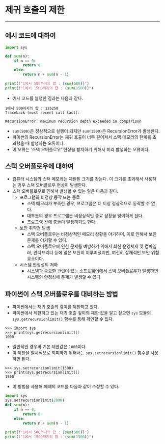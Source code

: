 # 제귀 호출의 제한
---

## 예시 코드에 대하여

```python
import sys

def sum(n):
    if n == 0:
        return 0
    else:
        return n + sum(n - 1)
        
print(f"1에서 500까지의 합 : {sum(500)}")
print(f"1에서 1500까지의 합 : {sum(1500)}")
```

- 예시 코드를 실행한 결과는 다음과 같다.
~~~
1에서 500까지의 합 : 125250
Traceback (most recent call last):
    ...
RecursionError: maximum recursion depth exceeded in comparison    
~~~
- `sum(500)`은 정상적으로 실행이 되지만 `sum(1500)`은 RecursionError가 발생한다.
- 파이썬의 RecursionError는 재귀 호출이 너무 깊어져서 스택 메모리의 한계를 초과했을 때 발생하는 오류이다.
- 이 오류는 '스택 오버플로우' 현상을 방지하기 위해서 미리 발생하는 오류이다.

## 스택 오버플로우에 대하여

- 컴퓨터 시스템의 스택 메모리는 제한된 크기를 갖는다. 이 크기를 초과해서 사용하는 경우 스택 오버플로우 현상이 발생한다.
- 스택 오버플로우로 인해서 발생할 수 있는 일은 다음과 같다.
    - 프로그램의 비정상 동작 또는 종료
        - 스택 메모리가 부족한 경우, 프로그램은 더 이상 정상적으로 동작할 수 없다.
        - 대부분의 경우 프로그램은 비정상적인 종료 상황을 맞이하게 된다.
        - 프로그램 간에 충돌이 발생하기도 한다.
    - 보안 취약점 발생
        - 스택 오버플로우는 비정상적인 메모리 상황을 야기하며, 이로 인해서 보안 문제를 야기할 수 있다.
        - 스택 오버플로우에 인한 문제를 예방하기 위해서 최신 운영체제 및 컴파일러, 인터프리터 등에 많은 보완이 이루어졌지만, 여전히 잠재적인 보안 위험 요소이다.
    - 시스템 안정성의 저하
        - 시스템과 중요한 관련이 있는 소프트웨어에서 스택 오버플로우가 발생하면 시스템의 안정성에 문제가 발생할 수 있다.

## 파이썬이 스택 오버플로우를 대비하는 방법

- 파이썬에서는 재귀 호출의 깊이를 제한하고 있다.
- 파이썬에서 제한하고 있는 재귀 호출 깊이의 제한 값을 알고 싶으면 `sys` 모듈의 `sys.getrecursionlimit()` 함수를 통해 확인할 수 있다.
~~~
>>> import sys
>>> print(sys.getrecursionlimit())
1000
~~~
- 일반적인 경우의 기본 제한값은 `1000`이다.
- 이 제한을 일시적으로 회피하기 위해서는 `sys.setrecursionlimit()` 함수를 사용하면 된다.
```
>>> sys.setrecursionlimit(1500)
>>> print(sys.getrecursionlimit())
1500
```
- 이 방법을 사용해 예제의 코드를 다음과 같이 수정할 수 있다.

```python
import sys
sys.setrecursionlimit(2000)
def sum(n):
    if n == 0:
        return 0
    else:
        return n + sum(n - 1)
        
print(f"1에서 500까지의 합 : {sum(500)}")
print(f"1에서 1500까지의 합 : {sum(1500)}")
```
